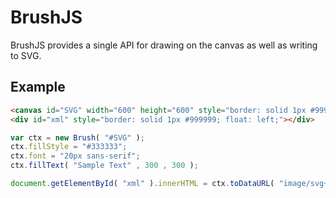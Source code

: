 # BrushJS
BrushJS provides a single API for drawing on the canvas as well as writing to SVG.

## Example

```html
<canvas id="SVG" width="600" height="600" style="border: solid 1px #999999; float: left;">Your browser does not support canvas.</canvas>
<div id="xml" style="border: solid 1px #999999; float: left;"></div>
```

```javascript
var ctx = new Brush( "#SVG" );
ctx.fillStyle = "#333333";
ctx.font = "20px sans-serif";
ctx.fillText( "Sample Text" , 300 , 300 );

document.getElementById( "xml" ).innerHTML = ctx.toDataURL( "image/svg+xml" );
```
